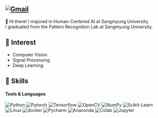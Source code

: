 ## [![Gmail](https://img.shields.io/badge/Gmail-EA4335?style=flat&logo=Gmail&logoColor=white)](mailto:dolly21cc@gmail.com)

👋 Hi there! I majored in Human-Centered AI at Sangmyung University. <br>
I graduated from the Pattern Recognition Lab at Sangmyung University.


## 	💬 Interest
- Computer Vision
- Signal Processing
- Deep Learning


## 💪 Skills
#### Tools & Languages

![Python](https://img.shields.io/badge/Python-3776AB?style=flat&logo=Python&logoColor=white)
![Pytorch](https://img.shields.io/badge/Pytorch-EE4C2C?style=flat&logo=Pytorch&logoColor=white)
![Tensorflow](https://img.shields.io/badge/Tensorflow-FF6F00?style=flat&logo=Tensorflow&logoColor=white)
![OpenCV](https://img.shields.io/badge/OpenCV-27338e?style=flat&logo=OpenCV&logoColor=white)
![NumPy](https://img.shields.io/badge/NumPy-23013243?style=flat&logo=numpy&logoColor=white)
![Scikit-Learn](https://img.shields.io/badge/scikit--learn-F7931E?style=flat&logo=scikit-learn&logoColor=white)
![Linux](https://img.shields.io/badge/Linux-FCC624?style=flat&logo=Linux&logoColor=white)
![docker](https://img.shields.io/badge/docker-257bd6?style=flat&logo=docker&logoColor=white)
![Pycharm](https://img.shields.io/badge/Pycharm-000000?style=flat&logo=Pycharm&logoColor=white)
![Anaconda](https://img.shields.io/badge/Anaconda-44A833?style=flat&logo=Anaconda&logoColor=white)
![Colab](https://img.shields.io/badge/Colab-F9AB00?style=flat&logo=GoogleColab&logoColor=white)
![Jupyter](https://img.shields.io/badge/Jupyter-F37626?style=flat&logo=Jupyter&logoColor=white)


[//]: # (## 📝 Stats)
[//]: # ([![Top Langs]&#40;https://github-readme-stats.vercel.app/api/top-langs/?username=BaekJunhowo&layout=compact&theme=gotham&#41;]&#40;https://github.com/anuraghazra/github-readme-stats&#41; [![Github stats]&#40;https://github-readme-stats.vercel.app/api?username=BaekJunhowo&theme=dark&#41;]&#40;https://github.com/anuraghazra/github-readme-stats&#41;)
